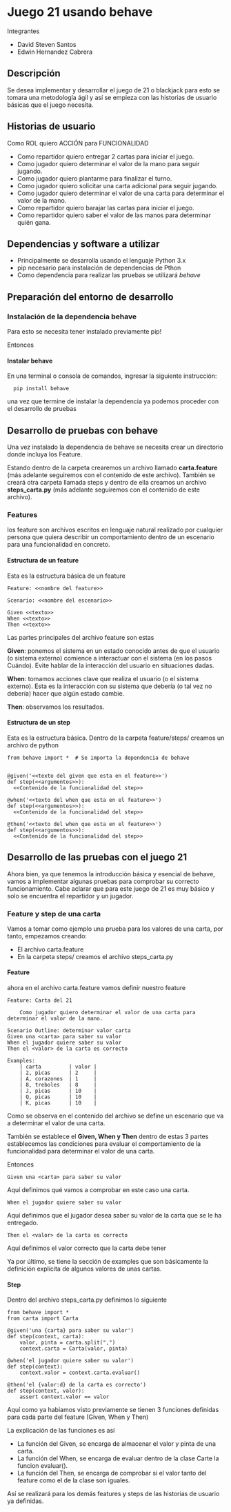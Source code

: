 # Juego 21 usando behave

Integrantes
* David Steven Santos
* Edwin Hernandez Cabrera

## Descripción

Se desea implementar y desarrollar el juego de 21 o blackjack para esto se tomara una metodología ágil y así se empieza con las historias de usuario básicas que el juego necesita.

## Historias de usuario 

Como ROL quiero ACCIÓN para FUNCIONALIDAD

* Como repartidor quiero entregar 2 cartas para iniciar el juego.
* Como jugador quiero determinar el valor de la mano para seguir jugando.
* Como jugador quiero plantarme para finalizar el turno.
* Como jugador quiero solicitar una carta adicional para seguir jugando.
* Como jugador quiero determinar el valor de una carta para determinar el valor de la mano.
* Como repartidor quiero barajar las cartas para iniciar el juego.
* Como repartidor quiero saber el valor de las manos para determinar quién gana.

## Dependencias y software a utilizar

* Principalmente se desarrolla usando el lenguaje Python 3.x
* pip necesario para instalación de dependencias de Pthon
* Como dependencia para realizar las pruebas se utilizará *behave*

## Preparación del entorno de desarrollo

### Instalación de la dependencia behave

Para esto se necesita tener instalado previamente pip!

Entonces

#### Instalar behave

En una terminal o consola de comandos, ingresar la siguiente instrucción:

```
  pip install behave
```
una vez que termine de instalar la dependencia ya podemos proceder con el desarrollo de pruebas

## Desarrollo de pruebas con behave

Una vez instalado la dependencia de behave se necesita crear un directorio donde incluya los Feature.

Estando dentro de la carpeta crearemos un archivo llamado **carta.feature** (más adelante seguiremos con el contenido de este archivo). También se creará otra carpeta llamada steps y dentro de ella creamos un archivo **steps_carta.py** (más adelante seguiremos con el contenido de este archivo).


### Features

los feature son archivos escritos en lenguaje natural realizado por cualquier persona que quiera describir un comportamiento dentro de un escenario para una funcionalidad en concreto.

#### Estructura de un feature

Esta es la estructura básica de un feature

```
Feature: <<nombre del feature>>

Scenario: <<nombre del escenario>>

Given <<texto>>
When <<texto>>
Then <<texto>>
```
Las partes principales del archivo feature son estas

**Given**: ponemos el sistema en un estado conocido antes de que el usuario (o sistema externo) comience a interactuar con el sistema (en los pasos Cuándo). Evite hablar de la interacción del usuario en situaciones dadas.

**When**: tomamos acciones clave que realiza el usuario (o el sistema externo). Esta es la interacción con su sistema que debería (o tal vez no debería) hacer que algún estado cambie.

**Then**: observamos los resultados.


#### Estructura de un step

Esta es la estructura básica. 
Dentro de la carpeta feature/steps/ creamos un archivo de python 

```
from behave import *  # Se importa la dependencia de behave


@given('<<texto del given que esta en el feature>>')
def step(<<argumentos>>):
  <<Contenido de la funcionalidad del step>>

@when('<<texto del when que esta en el feature>>')
def step(<<argumentos>>):
  <<Contenido de la funcionalidad del step>>

@then('<<texto del when que esta en el feature>>')
def step(<<argumentos>>):
  <<Contenido de la funcionalidad del step>>

```

## Desarrollo de las pruebas con el juego 21

Ahora bien, ya que tenemos la introducción básica y esencial de behave, vamos a implementar algunas pruebas para comprobar su correcto funcionamiento. Cabe aclarar que para este juego de 21 es muy básico y solo se encuentra el repartidor y un jugador.

### Feature y step de una carta

Vamos a tomar como ejemplo una prueba para los valores de una carta, por tanto, empezamos creando:
* El archivo carta.feature 
* En la carpeta steps/ creamos el archivo steps_carta.py

#### Feature

ahora en el archivo carta.feature vamos definir nuestro feature

```
Feature: Carta del 21

    Como jugador quiero determinar el valor de una carta para determinar el valor de la mano.

Scenario Outline: determinar valor carta
Given una <carta> para saber su valor
When el jugador quiere saber su valor
Then el <valor> de la carta es correcto

Examples:
    | carta         | valor | 
    | 2, picas      | 2     |
    | A, corazones  | 1     |
    | 8, treboles   | 8     |
    | J, picas      | 10    |
    | Q, picas      | 10    |
    | K, picas      | 10    |

```

Como se observa en el contenido del archivo se define un escenario que va a determinar el valor de una carta. 

También se establece el **Given, When y Then** dentro de estas 3 partes establecemos las condiciones para evaluar el comportamiento de la funcionalidad para determinar el valor de una carta.

Entonces 


```
Given una <carta> para saber su valor
```
Aquí definimos qué vamos a comprobar en este caso una carta.

```
When el jugador quiere saber su valor
```
Aquí definimos que el jugador desea saber su valor de la carta que se le ha entregado.

```
Then el <valor> de la carta es correcto
```
Aquí definimos el valor correcto que la carta debe tener

Ya por último, se tiene la sección de examples que son básicamente la definición explícita de algunos valores de unas cartas.

#### Step

Dentro del archivo steps_carta.py definimos lo siguiente

```
from behave import *
from carta import Carta

@given('una {carta} para saber su valor')
def step(context, carta):
    valor, pinta = carta.split(",")
    context.carta = Carta(valor, pinta)

@when('el jugador quiere saber su valor')
def step(context):
    context.valor = context.carta.evaluar()

@then('el {valor:d} de la carta es correcto')
def step(context, valor):
    assert context.valor == valor
```

Aquí como ya habiamos visto previamente se tienen 3 funciones definidas para cada parte del feature (Given, When y Then)

La explicación de las funciones es así

* La función del Given, se encarga de almacenar el valor y pinta de una carta.
* La función del When, se encarga de evaluar dentro de la clase Carte la funcion evaluar().
* La función del Then, se encarga de comprobar si el valor tanto del feature como el de la clase son iguales.


Así se realizará para los demás features y steps de las historias de usuario ya definidas.